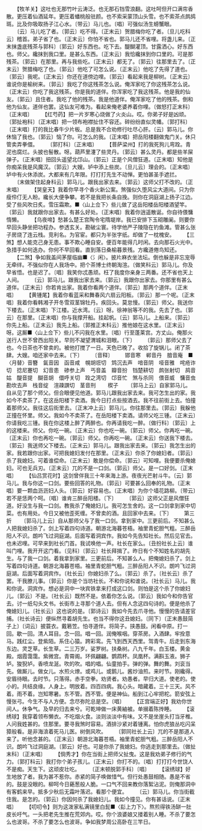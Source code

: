 <!-- { "loadSidebar": true } -->
　　【牧羊关】这吐也无那竹叶云涛泛。也无那石铛雪浪翻。这吐呵但开口满帘香散。更压着仙酒延年。更压着蟠桃般驻颜。也不索采蒙顶山头雪。也不索茶点鹧鸪斑。比及你吸取扬子江心水。〔带云〕马儿也。〔唱〕可强似汤生螃蟹眼。
　　〔云〕马儿吃了者。〔郭云〕吃不得。〔正末云〕贺腊梅你吃了者。〔旦儿吃科云〕稽首。弟子省了也。〔正末云〕你怕不省也。郭马儿还不省哩。将盏儿来。〔正末抹盏底残茶与郭科〕〔郭云〕好东西也。吃下去。醍醐灌顶。甘露洒心。好东西也。师父。纔抹到我口里。是甚么东西。〔正末云〕我恰纔抹到你口里的。可是那残茶。〔郭云〕在那里。再与我些吃。〔正末云〕都无了。〔郭云〕往那里去了。〔正末云〕贺腊梅吃了也。〔郭云〕他吃了可怎么说。〔正末云〕他吃了先得了道也。〔郭云〕我呢。〔正末云〕你还在道傍边哩。〔郭云〕看起来我是柳树。〔正末云〕谁说你是榆树来。〔郭云〕我吃了你这残茶怎么说。俺浑家吃了你这残茶怎么说。〔正末云〕你吃了我这残茶。你是我的道伴。你浑家吃了我这残茶。他是我的仙友。〔郭云〕且住者。我吃了他的残茶。我是他道伴。俺浑家吃了他的残茶。倒和他为仙友。道伴也罢。这仙友可难为。看起来俺老婆养着你哩。〔做怒打正末科〕〔正末唱〕
　　【红芍药】把一片岁寒心烧做了火炎山。哎。你弟子好是凶顽。〔郭扯袍科〕〔正末唱〕把一领布袍襟扯住不容还。碎纷纷直似灵幡。〔郭打科〕〔正末唱〕打的我比春牛少片板。总是我不合劝修行吐尽心肝。〔云〕郭马儿。你休恼了我也。〔郭云〕恼了你。可怎么的我。〔正末唱〕把岳阳楼翻做鬼门关。休只管卖弄拳儇。
　　〔郭打科〕〔正末唱〕
　　【菩萨梁州】打的我死狗儿弯跧。青泥也腐烂。头披也髻散。呀。葫芦里瀽了些灵丹。〔郭云〕甚么灵丹。都是些羊屎弹子。〔正末唱〕扭回头遥望北邙山。〔郭云〕正是个风僧狂道。〔正末唱〕知他是你痴呆我是风魔汉。〔郭云〕大嫂。垆中添上些炭。〔旦儿云〕理会的。〔正末唱〕垆中有火休添炭。大都来有几年限。打打打先生不动惮。更怕甚圣手遮拦。
　　〔末做架住起身科云〕郭马儿。跟我出家去来。〔郭云〕这师父打不改的。〔正末唱〕
　　【哭皇天】我着你早寻个香火新公案。煞强似久堕风尘大道间。只为你瘦伶仃无人盼。纔长大便争攀。若不是我把长条自挽。则你在洞庭湖上扬子江边。受了些风吹日炙。雪压霜欺。■〈山上佥下〉些儿做了这岳阳楼岳阳楼酒望竿。〔郭云〕我就跟你出家去。有甚么好处。〔正末唱〕我着你逍遥散诞。你自待偎慵惰懒。
　　【乌夜啼】愁甚么楚王宫陶令宅隋堤岸。我已安排下玉砌雕阑。则要你早回头静坐把功程办。参透玄关。勘破尘寰。待学他严子陵隐在钓鱼滩。管甚么张子房烧了连云栈。竞利名。为官宦。都只为半张字纸。却做了一枕槐安。
　　【三煞】想人能克己身无患。事不欺心睡自安。便百年能得几时闲。去向那石火光中。急措手如何迭办。你何不早回看。直到落日桑榆暮景残。方纔道倦鸟知还。
　　【二煞】争如我盖间茅屋临幽■〈氵闲〉。披片麻衣坐法坛。倒也躲是非忘宠辱无牵绊。不强似你在人我场中。把个茶博士终朝淘渲。〔做笑科云〕郭马儿。你及早省悟。也是迟了。〔唱〕我笑你忒愚顽。枉了我度你亲身三两番。还不省也天上人间。
　　〔云〕郭马儿。跟我出家去来。〔郭云〕我跟你出家去。你那里有甚么道伴。〔正末云〕你若肯出家。我着你看两个道伴。〔郭云〕那两个道伴。〔正末唱〕
　　【黄锺尾】我着你看蓝采和舞春风六扇云阳板。〔郭云〕那一个呢。〔正末唱〕我着你看韩湘子开冬雪双茎锦牡丹。疾回头。莫怠慢。〔郭云〕师父。我送你下楼去。〔正末唱〕下江楼。近水湾。〔云〕呀。徐神翁等不的我。先去了也。〔郭云〕在那里。〔正末唱〕你与我撑开船。挂起帆。〔云〕郭马儿。上船来。〔郭云〕你先上船。〔正末云〕我先上船。〔郭推正末科云〕推他娘在这水里。〔正末云〕呀。这厮■〈山上佥下〉些儿不闪我在水里。〔唱〕行至蓬莱宫。方丈山。俺那火送行人世不曾西出阳关。早则不凝望渭城和泪眼。〔下〕
　　〔郭云〕那师父去了也。今日茶也不曾卖的。被他打搅了一日。天色已晚了。收拾了旋锅儿。闭了茶肆。大嫂。咱还家中去来。〔下〕
　　〔音释〕
　　邯音寒　郸音丹　腤音庵　■〈月替〉音簪　氤音因　函音咸　幌胡诳切　鸩沉去声　喑音阴　哑音雅　咤疮诈切　捻尼蹇切　幻音患　碜参上声　丐音盖　瓣音扮　铛楚耕切　鹧张射切　鸪音姑　醍音提　醐音胡　儇呼关切　跧之湾切　邙音忙　煞与杀同　偎音威　慵音虫　勘坎去声　栈音绽　渲疎譔切　茎音刑
　　楔子
　　〔郭马上云〕自家郭马儿。自从见了那个师父。但合眼便见他道。郭马儿跟我出家去来。我可怎生出的家。我如今不卖茶了。在这岳阳楼下卖酒。我今日打点些按酒去。我不往前街上去。怕撞着那师父。我往这后街里去。〔正末冲上云〕郭马儿。你往那里去。〔郭云〕我躲他正撞在怀里。师父。我如今不卖茶了。在岳阳楼下卖酒。请师父吃三锺。〔正末云〕你请我吃三锺。我在你这楼上醉了两醉也。你再请我吃一醉。〔做行科〕〔郭云〕上的这楼来。师父。你吃一碗。〔正末云〕你也吃一碗。〔郭云〕师父。你再吃一碗。〔正末云〕你也再吃一碗。〔郭云〕师父。你再吃一碗。〔正末云〕你送我下楼去。〔郭云〕我送师父下楼去。〔正末云〕郭马儿。跟我出家去来。〔郭云〕我怎生出的家。我若跟你出家。可把我媳妇发付在那里。〔正末云〕你杀了你媳妇者。〔郭云〕杀了我媳妇。可着谁偿命。〔正末云〕敢是你偿命。〔郭云〕可知哩。我便要杀俺媳妇。可也无兵刃。〔正末云〕兀的不是一口剑。〔郭云〕师父。是一口好剑。〔正末唱〕
　　【仙吕赏花时】这剑曾伴我三十年来海上游。夜夜光芒射斗牛。〔云〕郭马儿。我与你这一口剑。要些回答的礼物。〔郭云〕可要甚么回奉的礼物。〔正末唱〕要一颗血沥沥妇人头。〔郭云〕好容易也。〔正末唱〕为你个墙花路柳。〔带云〕若不是恁两个呵。〔唱〕谁肯三醉岳阳楼。〔下〕
　　〔郭云〕这师父正是风僧狂道。好没生与我一口剑。教我杀了俺媳妇儿。我可怎生舍的。这一口剑拿到家中切菜。也有用处。今日又被他歪死缠。不曾卖的酒。且回家中去来。〔下〕
　　第三折
　　〔郭马儿上云〕自从那师父与了我一口剑。拿到家中。三更前后。不知甚么人把我媳妇杀了。剑上写着四句诗道。朝游北海暮苍梧。袖里青蛇胆气粗。三醉岳阳人不识。朗吟飞过洞庭湖。后面写着洞宾作。我如今先告知社长。然后见官去。也未迟哩。可早来到社长门首。我试唤他一声。社长在家么。〔丑扮社长上云〕谁叫门哩。我开开这门看。〔见科〕〔郭云〕社长拜揖了。昨日有个不知姓名的胡先生。与了我一口剑。着我拿到家里。三更前后。不知甚么人。把俺媳妇杀了。剑上写着四句诗道。朝游北海暮苍梧。袖里青蛇胆气粗。三醉岳阳人不识。朗吟飞过洞庭湖。后面写着洞宾作。〔社长云〕你媳妇杀了么。〔郭云〕杀了。〔社长云〕杀了罢。干我膫儿事。〔郭云〕你是个当坊社长。不和你说和谁说。〔社长云〕马儿。我和你说。洞宾作。想必是洞中一块宾铁拿来打成这口剑。则怕是这个杀了你媳妇儿。〔郭云〕不是。〔社长云〕既然不是。依着你怎么说。〔郭云〕我如今和你告官去。讨一纸勾头文书。长街市上寻那个道人去。但有人念这四句诗的。便是他杀了俺媳妇儿。〔社长云〕这也说的是。〔郭诗云〕我如今先去爪寻他。慢慢的告请差官捕。〔社长诗云〕便纵然寻着胡先生。也当不得你这丑媳妇。〔同下〕〔正末愚鼓简子上〕〔词云〕披蓑衣。戴箬笠。怕寻道伴。将简子。挟愚鼓。闲看中原。打一回。歇一回。清人耳目。念一回。唱一回。润俺喉咽。穿茶房。入酒肆。牢拴意马。践红尘。登紫陌。系住心猿。跨彩鸾。先飞到西天西里。驾青牛。后走到东海东边。灵芝草。长生草。二三万岁。娑罗树。扶桑树。八九千年。白玉楼。黄金殿。烟霞霭霭。紫微宫。青霄阁。环佩翩翩。鹦鹉杯。凤凰杯。满斟玉液。狮子垆。狻猊垆。香喷龙涎。吹的吹。唱的唱。仙童拍手。弹的弹。舞的舞。刘衮当先。做厮儿。做女儿。水煎火燎。或鸡儿。或鹅儿。酱炒油煎。来时节。刚纔得。安眉待眼。去时节。只落得。赤手空拳。劝贤者。劝愚者。早归大道。使老的。使小的。共结良缘。人身上。明放着。四百四病。我心头。暗藏着。三十三天。风不着。雨不着。岂知寒暑。东不管。西不管。便是神仙。船到江心牢把柁。箭安弦上慢张弓。今生不与人方便。念尽弥陀总是空。〔唱〕
　　【正宫端正好】我劝你世间人。休争气。及早的归去来兮。可乾坤做一床黄紬被。单搦着陈抟睡。
　　【滚绣球】我穿着领布懒衣。不吃烟火食。淡则淡淡中有味。又不是坐崖头打当牙椎。人问我姓甚的。住那里。要寻我煞时容易。酒排沙紧对着锺离。怕你虎狼丛吃闪呆獐般看。是非海渰着死马儿医。树倒风吹。
　　〔郭同社长上云〕兀的不是那道人来了。听他念甚的。〔正末云〕朝游北海暮苍梧。袖里青蛇胆气粗。三醉岳阳人不识。朗吟飞过洞庭湖。〔郭云〕好也。可是你杀了我媳妇。你逃走到那里去。〔做扯末科〕〔正末唱〕
　　【倘秀才】你在当街上把师父扯曳。这是我劝弟子修行的气力。〔郭打科云〕我打你个弟子孩儿。〔正末云〕你打不的。〔唱〕打打打今世饶人不是痴。天生下。这顽皮壮吃。
　　〔正末顿脱郭手科〕〔唱〕
　　【滚绣球】好生地放了者。我为甚不惹你。赤紧的简子唤做惜气。但行处愚鼓相随。愚是不省的。鼓是没眼的。柳呵今日蕝葱般人脆。一口气不回来教你落絮沾泥。则俺那洞中有客鹤来早。抵多少秋后无霜叶落迟。看那个便宜。
　　〔云〕郭马儿。你当街截住我。是怎的。〔郭云〕你因何杀了我媳妇儿。我如今撞见。你有甚话说。〔正末唱〕
　　【叨叨令】则为这泼家私满镜里白髭■〈髟上力下〉。熬煎得铁汤缾一肚皮长吁气。一头把老先生推在荒郊内。哎。你个浪婆娘又搂着别人睡。不杀了要怎么也波哥。不杀了要怎么也波哥。争如我梦周公高卧在三竿日。
